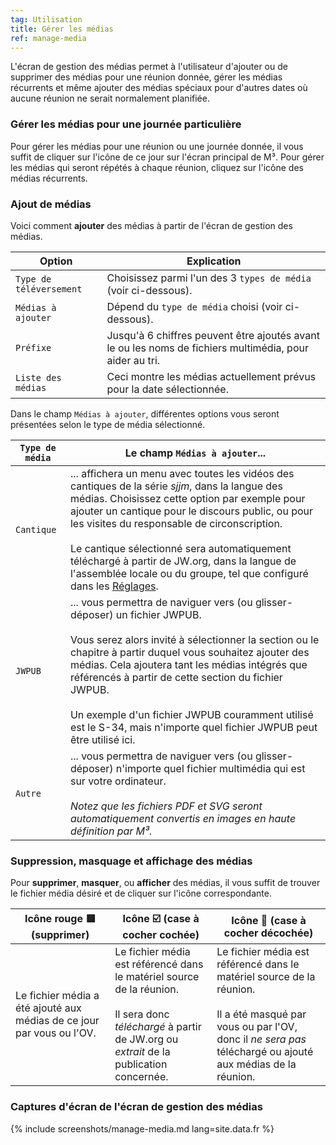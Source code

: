 ```yaml
---
tag: Utilisation
title: Gérer les médias
ref: manage-media
---
```


L'écran de gestion des médias permet à l'utilisateur d'ajouter ou de supprimer des médias pour une réunion donnée, gérer les médias récurrents et même ajouter des médias spéciaux pour d'autres dates où aucune réunion ne serait normalement planifiée.

### Gérer les médias pour une journée particulière

Pour gérer les médias pour une réunion ou une journée donnée, il vous suffit de cliquer sur l'icône de ce jour sur l'écran principal de M³. Pour gérer les médias qui seront répétés à chaque réunion, cliquez sur l'icône des médias récurrents.

### Ajout de médias

Voici comment **ajouter** des médias à partir de l'écran de gestion des médias.

| Option                  | Explication                                                                                             |
| ----------------------- | ------------------------------------------------------------------------------------------------------- |
| `Type de téléversement` | Choisissez parmi l'un des 3 `types de média` (voir ci-dessous).                                         |
| `Médias à ajouter`      | Dépend du `type de média` choisi (voir ci-dessous).                                                     |
| `Préfixe`               | Jusqu'à 6 chiffres peuvent être ajoutés avant le ou les noms de fichiers multimédia, pour aider au tri. |
| `Liste des médias`      | Ceci montre les médias actuellement prévus pour la date sélectionnée.                                   |

Dans le champ `Médias à ajouter`, différentes options vous seront présentées selon le type de média sélectionné.

| `Type de média` | Le champ `Médias à ajouter`...                                                                                                                                                                                                                                                                                                                                                                                                                                                  |
| --------------- | ------------------------------------------------------------------------------------------------------------------------------------------------------------------------------------------------------------------------------------------------------------------------------------------------------------------------------------------------------------------------------------------------------------------------------------------------------------------------------- |
| `Cantique`      | ... affichera un menu avec toutes les vidéos des cantiques de la série *sjjm*, dans la langue des médias. Choisissez cette option par exemple pour ajouter un cantique pour le discours public, ou pour les visites du responsable de circonscription. <br><br> Le cantique sélectionné sera automatiquement téléchargé à partir de JW.org, dans la langue de l'assemblée locale ou du groupe, tel que configuré dans les [Réglages]({{page.lang}}/#configuration). |
| `JWPUB`         | ... vous permettra de naviguer vers (ou glisser-déposer) un fichier JWPUB. <br><br> Vous serez alors invité à sélectionner la section ou le chapitre à partir duquel vous souhaitez ajouter des médias. Cela ajoutera tant les médias intégrés que référencés à partir de cette section du fichier JWPUB. <br><br> Un exemple d'un fichier JWPUB couramment utilisé est le S-34, mais n'importe quel fichier JWPUB peut être utilisé ici.               |
| `Autre`         | ... vous permettra de naviguer vers (ou glisser-déposer) n'importe quel fichier multimédia qui est sur votre ordinateur. <br><br> *Notez que les fichiers PDF et SVG seront automatiquement convertis en images en haute définition par M³.*                                                                                                                                                                                                                        |

### Suppression, masquage et affichage des médias

Pour **supprimer**, **masquer**, ou **afficher** des médias, il vous suffit de trouver le fichier média désiré et de cliquer sur l'icône correspondante.

| Icône rouge 🟥 (supprimer)                                             | Icône ☑️ (case à cocher cochée)                                                                                                                                                   | Icône 🔲 (case à cocher décochée)                                                                                                                                                                      |
| --------------------------------------------------------------------- | --------------------------------------------------------------------------------------------------------------------------------------------------------------------------------- | ----------------------------------------------------------------------------------------------------------------------------------------------------------------------------------------------------- |
| Le fichier média a été ajouté aux médias de ce jour par vous ou l'OV. | Le fichier média est référencé dans le matériel source de la réunion. <br><br> Il sera donc *téléchargé* à partir de JW.org ou *extrait* de la publication concernée. | Le fichier média est référencé dans le matériel source de la réunion. <br><br> Il a été masqué par vous ou par l'OV, donc il *ne sera pas* téléchargé ou ajouté aux médias de la réunion. |

### Captures d'écran de l'écran de gestion des médias

{% include screenshots/manage-media.md lang=site.data.fr %}
